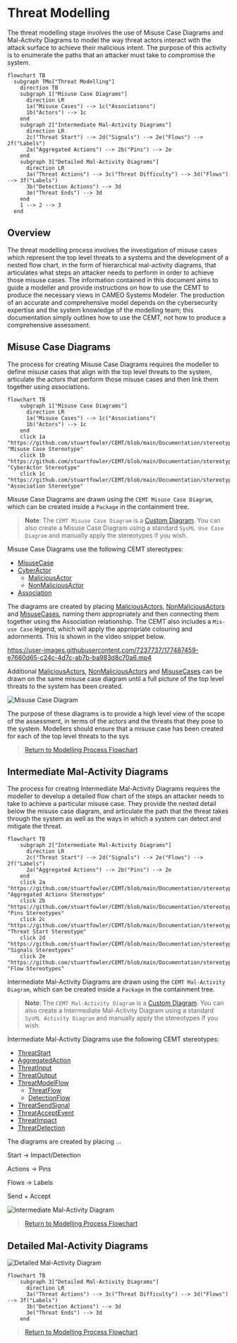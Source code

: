 # Threat Modelling

The threat modelling stage involves the use of Misuse Case Diagrams and Mal-Activity Diagrams to model the way threat actors interact with the attack surface to achieve their malicious intent. The purpose of this activity is to enumerate the paths that an attacker must take to compromise the system.

```mermaid
flowchart TB
  subgraph TMo["Threat Modelling"]
    direction TB
    subgraph 1["Misuse Case Diagrams"]
      direction LR
      1a("Misuse Cases") --> 1c("Associations")
      1b("Actors") --> 1c
    end
    subgraph 2["Intermediate Mal-Activity Diagrams"]
      direction LR
      2c("Threat Start") --> 2d("Signals") --> 2e("Flows") --> 2f("Labels")
      2a("Aggregated Actions") --> 2b("Pins") --> 2e    
    end
    subgraph 3["Detailed Mal-Activity Diagrams"]
      direction LR
      3a("Threat Actions") --> 3c("Threat Difficulty") --> 3d("Flows") --> 3f("Labels")
      3b("Detection Actions") --> 3d
      3e("Threat Ends") --> 3d
    end
    1 --> 2 --> 3
  end
```

## Overview

The threat modelling process involves the investigation of misuse cases which represent the top level threats to a systems and the development of a nested flow chart, in the form of hierarchical mal-activity diagrams, that articulates what steps an attacker needs to perform in order to achieve those misuse cases. The information contained in this document aims to guide a modeller and provide instructions on how to use the CEMT to produce the necessary views in CAMEO Systems Modeler. The production of an accurate and comprehensive model depends on the cybersecurity expertise and the system knowledge of the modelling team; this documentation simply outlines how to use the CEMT, not how to produce a comprehensive assessment.

## Misuse Case Diagrams

The process for creating Misuse Case Diagrams requires the modeller to define misuse cases that align with the top level threats to the system, articulate the actors that perform those misuse cases and then link them together using associations.

```mermaid
flowchart TB
    subgraph 1["Misuse Case Diagrams"]
      direction LR
      1a("Misuse Cases") --> 1c("Associations")
      1b("Actors") --> 1c
    end
    click 1a "https://github.com/stuartfowler/CEMT/blob/main/Documentation/stereotypes.md#misusecase" "Misuse Case Stereotype"
    click 1b "https://github.com/stuartfowler/CEMT/blob/main/Documentation/stereotypes.md#cyberactor" "CyberActor Stereotype"
    click 1c "https://github.com/stuartfowler/CEMT/blob/main/Documentation/stereotypes.md#association" "Association Stereotype"
```

Misuse Case Diagrams are drawn using the `CEMT Misuse Case Diagram`, which can be created inside a `Package` in the containment tree.

> **Note**: The `CEMT Misuse Case Diagram` is a [Custom Diagram](../README.md#custom-diagrams). You can also create a Misuse Case Diagram using a standard `SysML Use Case Diagram` and manually apply the stereotypes if you wish.

Misuse Case Diagrams use the following CEMT stereotypes:

 - [MisuseCase](./stereotypes.md#misusecase)
 - [CyberActor](./stereotypes.md#cyberactor)
   - [MaliciousActor](./stereotypes.md#maliciousactor)
   - [NonMaliciousActor](./stereotypes.md#nonmaliciousactor)
 - [Association](./stereotypes.md#association)

The diagrams are created by placing [MaliciousActors](./stereotypes.md#maliciousactor), [NonMaliciousActors](./stereotypes.md#nonmaliciousactor) and [MisuseCases](./stereotypes.md#misusecase), naming them appropriately and then connecting them together using the Association relationship. The CEMT also includes a `Mis-use Case` legend, which will apply the appropriate colouring and adornments. This is shown in the video snippet below.

https://user-images.githubusercontent.com/7237737/177487459-e7660d65-c24c-4d7c-ab7b-ba983d8c70a6.mp4

Additional [MaliciousActors](./stereotypes.md#maliciousactor), [NonMaliciousActors](./stereotypes.md#nonmaliciousactor) and [MisuseCases](./stereotypes.md#misusecase) can be drawn on the same misuse case diagram until a full picture of the top level threats to the system has been created.

![Misuse Case Diagram](/Documentation/Images/misuse.png)

The purpose of these diagrams is to provide a high level view of the scope of the assessment, in terms of the actors and the threats that they pose to the system. Modellers should ensure that a misuse case has been created for each of the top level threats to the sys

 > [Return to Modelling Process Flowchart](/README.md#threat-modelling)

## Intermediate Mal-Activity Diagrams

The process for creating Intermediate Mal-Activity Diagrams requires the modeller to develop a detailed flow chart of the steps an attacker needs to take to achieve a particular misuse case. They provide the nested detail below the misuse case diagram, and articulate the path that the threat takes through the system as well as the ways in which a system can detect and mitigate the threat.

```mermaid
flowchart TB
    subgraph 2["Intermediate Mal-Activity Diagrams"]
      direction LR
      2c("Threat Start") --> 2d("Signals") --> 2e("Flows") --> 2f("Labels")
      2a("Aggregated Actions") --> 2b("Pins") --> 2e      
    end
    click 2a "https://github.com/stuartfowler/CEMT/blob/main/Documentation/stereotypes.md#aggregatedactions" "Aggregated Actions Stereotype"
    click 2b "https://github.com/stuartfowler/CEMT/blob/main/Documentation/stereotypes.md#pins" "Pins Stereotypes"
    click 2c "https://github.com/stuartfowler/CEMT/blob/main/Documentation/stereotypes.md#threatstart" "Threat Start Stereotype"
    click 2d "https://github.com/stuartfowler/CEMT/blob/main/Documentation/stereotypes.md#signals" "Signals Stereotypes"
    click 2e "https://github.com/stuartfowler/CEMT/blob/main/Documentation/stereotypes.md#threatmodelflows" "Flow Stereotypes"
```
Intermediate Mal-Activity Diagrams are drawn using the `CEMT Mal-Activity Diagram`, which can be created inside a `Package` in the containment tree.

> **Note**: The `CEMT Mal-Activity Diagram` is a [Custom Diagram](../README.md#custom-diagrams). You can also create a Intermediate Mal-Activity Diagram using a standard `SysML Activity Diagram` and manually apply the stereotypes if you wish.

Intermediate Mal-Activity Diagrams use the following CEMT stereotypes:

 - [ThreatStart](./stereotypes.md#threatstart)
 - [AggregatedAction](./stereotypes.md#aggregatedaction)
 - [ThreatInput](./stereotypes.md#threatinput)
 - [ThreatOutput](./stereotypes.md#threatoutput)
 - [ThreatModelFlow](./stereotypes.md#threatmodelflow)
   - [ThreatFlow](./stereotypes.md#threatflow)
   - [DetectionFlow](./stereotypes.md#detectionaction)
 - [ThreatSendSignal](./stereotypes.md#threatsendsignal)
 - [ThreatAcceptEvent](./stereotypes.md#threatacceptevent)
 - [ThreatImpact](./stereotypes.md#threatimpact)
 - [ThreatDetection](./stereotypes.md#threatdetection)

The diagrams are created by placing ...

Start -> Impact/Detection

Actions -> Pins 

Flows -> Labels

Send + Accept

![Intermediate Mal-Activity Diagram](/Documentation/Images/intmalact.png)

 > [Return to Modelling Process Flowchart](/README.md#threat-modelling)

## Detailed Mal-Activity Diagrams

![Detailed Mal-Activity Diagram](/Documentation/Images/detmalact.png)

```mermaid
flowchart TB
    subgraph 3["Detailed Mal-Activity Diagrams"]
      direction LR
      3a("Threat Actions") --> 3c("Threat Difficulty") --> 3d("Flows") --> 3f("Labels")
      3b("Detection Actions") --> 3d
      3e("Threat Ends") --> 3d
    end
```

 > [Return to Modelling Process Flowchart](/README.md#threat-modelling)
